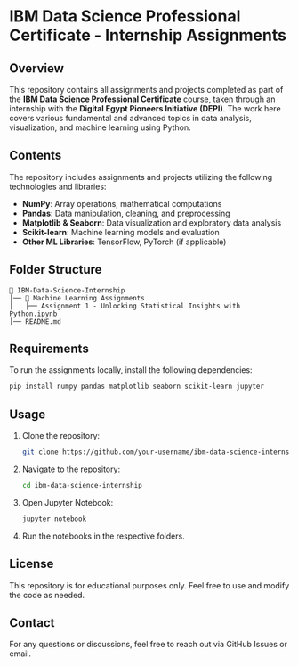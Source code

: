 # IBM Data Science Professional Certificate - Internship Assignments

## Overview
This repository contains all assignments and projects completed as part of the **IBM Data Science Professional Certificate** course, taken through an internship with the **Digital Egypt Pioneers Initiative (DEPI)**. The work here covers various fundamental and advanced topics in data analysis, visualization, and machine learning using Python.

## Contents
The repository includes assignments and projects utilizing the following technologies and libraries:
- **NumPy**: Array operations, mathematical computations
- **Pandas**: Data manipulation, cleaning, and preprocessing
- **Matplotlib & Seaborn**: Data visualization and exploratory data analysis
- **Scikit-learn**: Machine learning models and evaluation
- **Other ML Libraries**: TensorFlow, PyTorch (if applicable)

## Folder Structure
```
📂 IBM-Data-Science-Internship
│── 📂 Machine Learning Assignments
│   ├── Assignment 1 - Unlocking Statistical Insights with Python.ipynb
│── README.md
```

## Requirements
To run the assignments locally, install the following dependencies:
```bash
pip install numpy pandas matplotlib seaborn scikit-learn jupyter
```

## Usage
1. Clone the repository:
   ```bash
   git clone https://github.com/your-username/ibm-data-science-internship.git
   ```
2. Navigate to the repository:
   ```bash
   cd ibm-data-science-internship
   ```
3. Open Jupyter Notebook:
   ```bash
   jupyter notebook
   ```
4. Run the notebooks in the respective folders.

## License
This repository is for educational purposes only. Feel free to use and modify the code as needed.

## Contact
For any questions or discussions, feel free to reach out via GitHub Issues or email.

